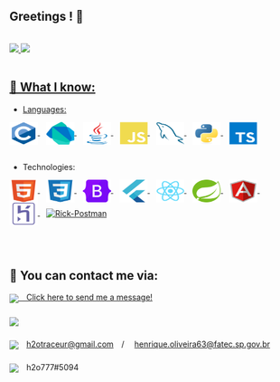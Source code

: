 ## Greetings ! 👋

<br>

<div>
  <a href="https://github.com/ricksoliveira">
  <img height="190em" src="https://github-readme-stats.vercel.app/api?username=ricksoliveira&show_icons=true&theme=tokyonight&include_all_commits=true&count_private=true"/>
  <img height="190em" src="https://github-readme-stats.vercel.app/api/top-langs/?username=ricksoliveira&layout=compact&langs_count=7&theme=tokyonight"/>
</div>
  
<br>

## 🧠 What I know:
  
  
- Languages:
  
<div style="display: inline_block">
  <a href="https://devdocs.io/c/" target="_blank">
    <img align="center" alt="Rick-C" height="40" width="50" src="https://raw.githubusercontent.com/devicons/devicon/master/icons/c/c-original.svg">
  </a>
  &ensp;
  <a href="https://dart.dev" target="_blank">
    <img align="center" alt="Rick-Dart" height="40" width="50" src="https://raw.githubusercontent.com/devicons/devicon/master/icons/dart/dart-original.svg">
  </a>
  &ensp;
  <a href="https://www.java.com/en/" target="_blank">
    <img align="center" alt="Rick-Java" height="40" width="50" src="https://raw.githubusercontent.com/devicons/devicon/master/icons/java/java-original.svg">
  </a>
  &ensp;
  <a href="https://www.javascript.com" target="_blank">
    <img align="center" alt="Rick-Js" height="40" width="50" src="https://raw.githubusercontent.com/devicons/devicon/master/icons/javascript/javascript-plain.svg">
  </a>
  &ensp;
  <a href="https://www.mysql.com" target="_blank">
    <img align="center" alt="Rick-SQL" height="40" width="50" src="https://raw.githubusercontent.com/devicons/devicon/master/icons/mysql/mysql-plain.svg">
  </a>
  &ensp;
  <a href="https://www.python.org" target="_blank">
    <img align="center" alt="Rick-Python" height="40" width="50" src="https://raw.githubusercontent.com/devicons/devicon/master/icons/python/python-original.svg">
  </a>
  &ensp;
  <a href="https://www.typescriptlang.org" target="_blank">
    <img align="center" alt="Rick-TypeScript" height="40" width="50" src="https://raw.githubusercontent.com/devicons/devicon/master/icons/typescript/typescript-original.svg">
  </a>
</div>

<br>
  
- Technologies:
  
<div style="display: inline_block">
  <a href="https://www.w3schools.com/html/" target="_blank">
    <img align="center" alt="Rick-HTML" height="40" width="50" src="https://raw.githubusercontent.com/devicons/devicon/master/icons/html5/html5-original.svg">
  </a>
  &ensp;
  <a href="https://www.w3schools.com/Css/" target="_blank">
    <img align="center" alt="Rick-CSS" height="40" width="50" src="https://raw.githubusercontent.com/devicons/devicon/master/icons/css3/css3-original.svg">
  </a>
  &ensp;
  <a href="https://getbootstrap.com" target="_blank">
    <img align="center" alt="Rick-Bootstrap" height="40" width="50" src="https://raw.githubusercontent.com/devicons/devicon/master/icons/bootstrap/bootstrap-original.svg">
  </a>
  &ensp;
  <a href="https://flutter.dev" target="_blank">
    <img align="center" alt="Rick-Flutter" height="40" width="50" src="https://raw.githubusercontent.com/devicons/devicon/master/icons/flutter/flutter-original.svg">
  </a>
  &ensp;
  <a href="https://reactjs.org" target="_blank">
    <img align="center" alt="Rick-React" height="40" width="50" src="https://raw.githubusercontent.com/devicons/devicon/master/icons/react/react-original.svg">
  </a>
  &ensp;
  <a href="https://spring.io/projects/spring-boot" target="_blank">
    <img align="center" alt="Rick-SpringBoot" height="40" width="50" src="https://raw.githubusercontent.com/devicons/devicon/master/icons/spring/spring-original.svg">
  </a>
  &ensp;
  <a href="https://angularjs.org" target="_blank">
    <img align="center" alt="Rick-Angular" height="40" width="50" src="https://raw.githubusercontent.com/devicons/devicon/master/icons/angularjs/angularjs-original.svg">
  </a>
  &ensp;
  <a href="https://www.heroku.com" target="_blank">
    <img align="center" alt="Rick-Heroku" height="40" width="50" src="https://raw.githubusercontent.com/devicons/devicon/master/icons/heroku/heroku-original.svg">
  </a>
  &ensp;
  <a href="https://www.postman.com" target="_blank">
    <img align="center" alt="Rick-Postman" height="40" width="40" src="https://www.vectorlogo.zone/logos/getpostman/getpostman-icon.svg">
  </a>
</div>

<br><br>

## 📧 You can contact me via:
  
  
<a href="https://wa.link/aaqfwp" target="_blank">
  <img src="https://img.shields.io/badge/WhatsApp-25D366?style=for-the-badge&logo=whatsapp&logoColor=white" align="center">&emsp;Click here to send me a message!
</a>
  
###
  
<a href="http://www.linkedin.com/in/ricksoliveira" target="_blank">
  <img src="https://img.shields.io/badge/LinkedIn-0077B5?style=for-the-badge&logo=linkedin&logoColor=white" align="center">
</a>

###
  
<img src="https://img.shields.io/badge/Gmail-D14836?style=for-the-badge&logo=gmail&logoColor=white" align="center">&emsp;h2otraceur@gmail.com&emsp;/&emsp; henrique.oliveira63@fatec.sp.gov.br
  
###
  
<img src="https://img.shields.io/badge/Discord-7289DA?style=for-the-badge&logo=discord&logoColor=white" align="center">&emsp;h2o777#5094
